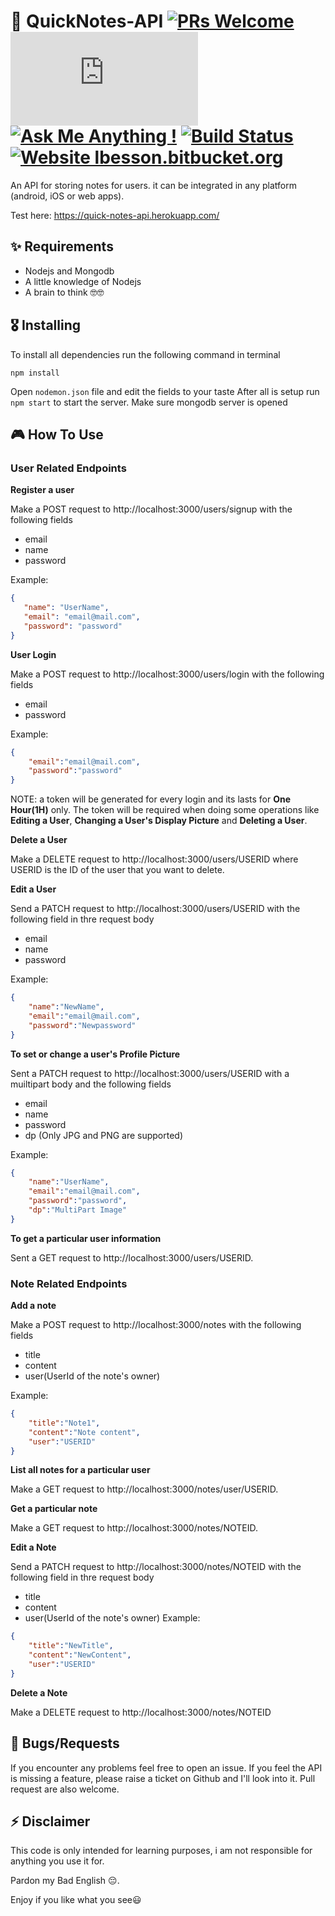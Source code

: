 # 🚀 QuickNotes-API [![PRs Welcome](https://img.shields.io/badge/PRs-welcome-brightgreen.svg?style=flat-square)](http://makeapullrequest.com) [![Only 32 Kb](https://badge-size.herokuapp.com/Naereen/StrapDown.js/master/strapdown.min.js)](https://github.com/JideGuru/QuickNotes-API/blob/master) [![Ask Me Anything !](https://img.shields.io/badge/Ask%20me-anything-1abc9c.svg)](https://GitHub.com/JideGuru) [![Build Status](https://travis-ci.com/JideGuru/QuickNotes-API.svg?branch=master)](https://travis-ci.com/JideGuru/QuickNotes-API) [![Website lbesson.bitbucket.org](https://img.shields.io/website-up-down-green-red/http/lbesson.bitbucket.org.svg)](https://quick-notes-api.herokuapp.com/)

An API for storing notes for users. it can be integrated in any platform (android, iOS or web apps).

Test here: https://quick-notes-api.herokuapp.com/

## ✨ Requirements
* Nodejs and Mongodb
* A little knowledge of Nodejs
* A brain to think 🤓🤓


## 🎖 Installing
To install all dependencies run the following command in terminal
```
npm install
```

Open ```nodemon.json``` file and edit the fields to your taste
After all is setup run ```npm start``` to start the server. Make sure mongodb server is opened


## 🎮 How To Use

### User Related Endpoints
**Register a user**

Make a POST request to http://localhost:3000/users/signup with the following fields
* email
* name
* password

Example:
```json
{
   "name": "UserName", 
   "email": "email@mail.com", 
   "password": "password"
}
```

**User Login**

Make a POST request to http://localhost:3000/users/login with the following fields
* email
* password

Example:
```json
{
    "email":"email@mail.com", 
    "password":"password"
}
```

NOTE: a token will be generated for every login and its lasts for **One Hour(1H)** only. The token will be required when doing some operations like **Editing a User**, **Changing a User's Display Picture** and **Deleting a User**.

**Delete a User**

Make a DELETE request to http://localhost:3000/users/USERID where USERID is the ID of the user that you want to delete.

**Edit a User**

Send a PATCH request to http://localhost:3000/users/USERID with the following field in thre request body
* email
* name
* password

Example:
```json
{
    "name":"NewName", 
    "email":"email@mail.com", 
    "password":"Newpassword"
}
```

**To set or change a user's Profile Picture**

Sent a PATCH request to http://localhost:3000/users/USERID with a muiltipart body and the following fields
* email
* name
* password
* dp (Only JPG and PNG are supported)

Example:
```json
{
    "name":"UserName", 
    "email":"email@mail.com", 
    "password":"password", 
    "dp":"MultiPart Image"
}
```

**To get a particular user information**

Sent a GET request to http://localhost:3000/users/USERID.

### Note Related Endpoints
**Add a note**

Make a POST request to http://localhost:3000/notes with the following fields
* title
* content
* user(UserId of the note's owner)

Example:
```json
{
    "title":"Note1", 
    "content":"Note content", 
    "user":"USERID"
}
```


**List all notes for a particular user**

Make a GET request to http://localhost:3000/notes/user/USERID.



**Get a particular note**

Make a GET request to http://localhost:3000/notes/NOTEID.



**Edit a Note**

Send a PATCH request to http://localhost:3000/notes/NOTEID with the following field in thre request body
* title
* content
* user(UserId of the note's owner)
Example:
```json
{
    "title":"NewTitle", 
    "content":"NewContent", 
    "user":"USERID"
}
```

**Delete a Note**

Make a DELETE request to http://localhost:3000/notes/NOTEID 


## 🐛 Bugs/Requests
If you encounter any problems feel free to open an issue. If you feel the API is
missing a feature, please raise a ticket on Github and I'll look into it.
Pull request are also welcome.




## ⚡️ Disclaimer
This code is only intended for learning purposes, i am not responsible for anything you use it for.

Pardon my Bad English 😔.

Enjoy if you like what you see😃